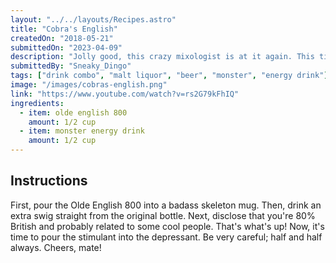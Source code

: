 ```yaml
---
layout: "../../layouts/Recipes.astro"
title: "Cobra's English"
createdOn: "2018-05-21"
submittedOn: "2023-04-09"
description: "Jolly good, this crazy mixologist is at it again. This time with malt liquor and Monster. Hold onto your britches, bitches!!"
submittedBy: "Sneaky_Dingo"
tags: ["drink combo", "malt liquor", "beer", "monster", "energy drink"]
image: "/images/cobras-english.png"
link: "https://www.youtube.com/watch?v=rs2G79kFhIQ"
ingredients:
  - item: olde english 800 
    amount: 1/2 cup
  - item: monster energy drink 
    amount: 1/2 cup
---
```



## Instructions

First, pour the Olde English 800 into a badass skeleton mug. Then, drink an extra swig straight from the original bottle. Next, disclose that you're 80% British and probably related to some cool people. That's what's up! Now, it's time to pour the stimulant into the depressant. Be very careful; half and half always. Cheers, mate!
